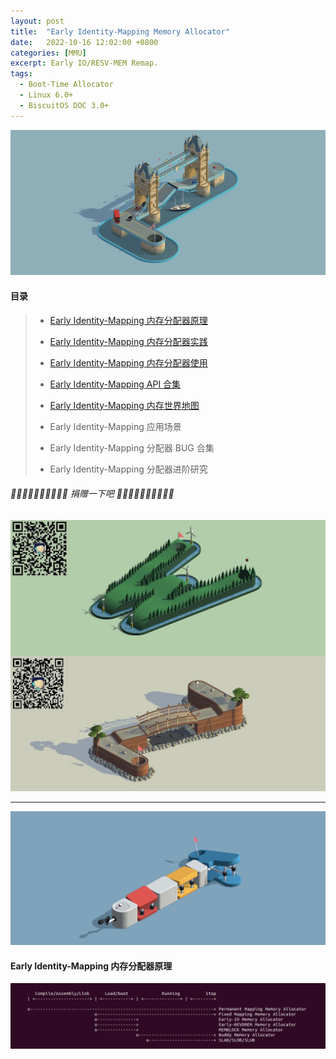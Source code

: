 ```yaml
---
layout: post
title:  "Early Identity-Mapping Memory Allocator"
date:   2022-10-16 12:02:00 +0800
categories: [MMU]
excerpt: Early IO/RESV-MEM Remap.
tags:
  - Boot-Time Allocator
  - Linux 6.0+
  - BiscuitOS DOC 3.0+
---
```


![](/assets/PDB/BiscuitOS/kernel/IND00000L0.PNG)

#### 目录

> - [Early Identity-Mapping 内存分配器原理](#A)
>
> - [Early Identity-Mapping 内存分配器实践](#B)
>
> - [Early Identity-Mapping 内存分配器使用](#C)
>
> - [Early Identity-Mapping API 合集](#D)
>
> - [Early Identity-Mapping 内存世界地图](#F)
>
> - Early Identity-Mapping 应用场景
>
> - Early Identity-Mapping 分配器 BUG 合集
>
> - Early Identity-Mapping 分配器进阶研究

######  🙂🙂🙂🙂🙂🙂🙂🙂🙂🙂 捐赠一下吧 🙂🙂🙂🙂🙂🙂🙂🙂🙂🙂

![BiscuitOS](/assets/PDB/BiscuitOS/kernel/HAB000036.jpg)

-------------------------------------------

<span id="A"></span>

![](/assets/PDB/BiscuitOS/kernel/IND00000T.jpg)

#### Early Identity-Mapping 内存分配器原理

![](/assets/PDB/HK/TH001990.png)
